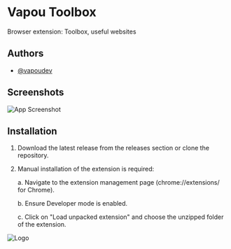 
# Vapou Toolbox

Browser extension: Toolbox, useful websites



## Authors

- [@vapoudev](https://www.github.com/vapoudev)


## Screenshots

![App Screenshot](https://vapou.fr/imagetoolbox/screen.png)


## Installation

1. Download the latest release from the releases section or clone the repository.

2. Manual installation of the extension is required:

   a. Navigate to the extension management page (chrome://extensions/ for Chrome).
   
   b. Ensure Developer mode is enabled.
   
   c. Click on "Load unpacked extension" and choose the unzipped folder of the extension.

![Logo](https://vapou.fr/imagetoolbox/logo.png)

